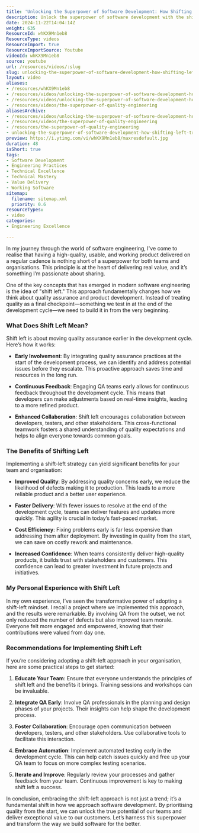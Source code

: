 ```yaml
---
title: 'Unlocking the Superpower of Software Development: How Shifting Left Transforms Quality Assurance'
description: Unlock the superpower of software development with the shift-left approach! Discover how early QA integration boosts quality, speed, and team morale.
date: 2024-11-22T14:04:14Z
weight: 635
ResourceId: whKX9Mn1eb8
ResourceType: videos
ResourceImport: true
ResourceImportSource: Youtube
videoId: whKX9Mn1eb8
source: youtube
url: /resources/videos/:slug
slug: unlocking-the-superpower-of-software-development-how-shifting-left-transforms-quality-assurance-whKX9Mn1eb8
layout: video
aliases:
- /resources/whKX9Mn1eb8
- /resources/videos/unlocking-the-superpower-of-software-development-how-shifting-left-transforms-quality-assurance-whKX9Mn1eb8
- /resources/videos/unlocking-the-superpower-of-software-development-how-shifting-left-transforms-quality-assurance
- /resources/videos/the-superpower-of-quality-engineering
aliasesArchive:
- /resources/videos/unlocking-the-superpower-of-software-development-how-shifting-left-transforms-quality-assurance
- /resources/videos/the-superpower-of-quality-engineering
- /resources/the-superpower-of-quality-engineering
- unlocking-the-superpower-of-software-development-how-shifting-left-transforms-quality-assurance-whKX9Mn1eb8
preview: https://i.ytimg.com/vi/whKX9Mn1eb8/maxresdefault.jpg
duration: 48
isShort: true
tags:
- Software Development
- Engineering Practices
- Technical Excellence
- Technical Mastery
- Value Delivery
- Working Software
sitemap:
  filename: sitemap.xml
  priority: 0.6
resourceTypes:
- video
categories:
- Engineering Excellence

---
```

In my journey through the world of software engineering, I've come to realise that having a high-quality, usable, and working product delivered on a regular cadence is nothing short of a superpower for both teams and organisations. This principle is at the heart of delivering real value, and it’s something I’m passionate about sharing.

One of the key concepts that has emerged in modern software engineering is the idea of "shift left." This approach fundamentally changes how we think about quality assurance and product development. Instead of treating quality as a final checkpoint—something we test in at the end of the development cycle—we need to build it in from the very beginning. 

### What Does Shift Left Mean?

Shift left is about moving quality assurance earlier in the development cycle. Here’s how it works:

- **Early Involvement**: By integrating quality assurance practices at the start of the development process, we can identify and address potential issues before they escalate. This proactive approach saves time and resources in the long run.
  
- **Continuous Feedback**: Engaging QA teams early allows for continuous feedback throughout the development cycle. This means that developers can make adjustments based on real-time insights, leading to a more refined product.

- **Enhanced Collaboration**: Shift left encourages collaboration between developers, testers, and other stakeholders. This cross-functional teamwork fosters a shared understanding of quality expectations and helps to align everyone towards common goals.

### The Benefits of Shifting Left

Implementing a shift-left strategy can yield significant benefits for your team and organisation:

- **Improved Quality**: By addressing quality concerns early, we reduce the likelihood of defects making it to production. This leads to a more reliable product and a better user experience.

- **Faster Delivery**: With fewer issues to resolve at the end of the development cycle, teams can deliver features and updates more quickly. This agility is crucial in today’s fast-paced market.

- **Cost Efficiency**: Fixing problems early is far less expensive than addressing them after deployment. By investing in quality from the start, we can save on costly rework and maintenance.

- **Increased Confidence**: When teams consistently deliver high-quality products, it builds trust with stakeholders and customers. This confidence can lead to greater investment in future projects and initiatives.

### My Personal Experience with Shift Left

In my own experience, I’ve seen the transformative power of adopting a shift-left mindset. I recall a project where we implemented this approach, and the results were remarkable. By involving QA from the outset, we not only reduced the number of defects but also improved team morale. Everyone felt more engaged and empowered, knowing that their contributions were valued from day one.

### Recommendations for Implementing Shift Left

If you’re considering adopting a shift-left approach in your organisation, here are some practical steps to get started:

1. **Educate Your Team**: Ensure that everyone understands the principles of shift left and the benefits it brings. Training sessions and workshops can be invaluable.

2. **Integrate QA Early**: Involve QA professionals in the planning and design phases of your projects. Their insights can help shape the development process.

3. **Foster Collaboration**: Encourage open communication between developers, testers, and other stakeholders. Use collaborative tools to facilitate this interaction.

4. **Embrace Automation**: Implement automated testing early in the development cycle. This can help catch issues quickly and free up your QA team to focus on more complex testing scenarios.

5. **Iterate and Improve**: Regularly review your processes and gather feedback from your team. Continuous improvement is key to making shift left a success.

In conclusion, embracing the shift-left approach is not just a trend; it’s a fundamental shift in how we approach software development. By prioritising quality from the start, we can unlock the true potential of our teams and deliver exceptional value to our customers. Let’s harness this superpower and transform the way we build software for the better.
